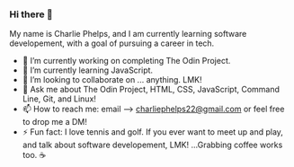 ### Hi there 👋

My name is Charlie Phelps, and I am currently learning software developement, with a goal of pursuing a career in tech. 

- 🔭 I’m currently working on completing The Odin Project.
- 🌱 I’m currently learning JavaScript.
- 👯 I’m looking to collaborate on ... anything. LMK!
- 💬 Ask me about The Odin Project, HTML, CSS, JavaScript, Command Line, Git, and Linux!
- 📫 How to reach me: email --> charliephelps22@gmail.com or feel free to drop me a DM!
- ⚡ Fun fact: I love tennis and golf. If you ever want to meet up and play, and talk about software developement, LMK! ...Grabbing coffee works too. ☕


